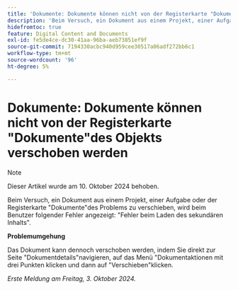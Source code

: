 ```yaml
---
title: 'Dokumente: Dokumente können nicht von der Registerkarte "Dokumente"des Objekts verschoben werden'
description: 'Beim Versuch, ein Dokument aus einem Projekt, einer Aufgabe oder der Registerkarte "Dokumente"des Problems zu verschieben, wird beim Benutzer folgender Fehler angezeigt: Fehler beim Laden des sekundären Inhalts.'
hidefromtoc: true
feature: Digital Content and Documents
exl-id: fe5de4ce-dc30-41aa-96ba-aeb73851ef9f
source-git-commit: 7194330acbc940d959cee30517a06adf272bb6c1
workflow-type: tm+mt
source-wordcount: '96'
ht-degree: 5%

---
```


# Dokumente: Dokumente können nicht von der Registerkarte &quot;Dokumente&quot;des Objekts verschoben werden

>[!NOTE]
>
>Dieser Artikel wurde am 10. Oktober 2024 behoben.

Beim Versuch, ein Dokument aus einem Projekt, einer Aufgabe oder der Registerkarte &quot;Dokumente&quot;des Problems zu verschieben, wird beim Benutzer folgender Fehler angezeigt: &quot;Fehler beim Laden des sekundären Inhalts&quot;.

**Problemumgehung**

Das Dokument kann dennoch verschoben werden, indem Sie direkt zur Seite &quot;Dokumentdetails&quot;navigieren, auf das Menü &quot;Dokumentaktionen mit drei Punkten klicken und dann auf &quot;Verschieben&quot;klicken.

_Erste Meldung am Freitag, 3. Oktober 2024._
